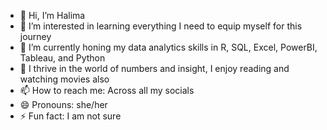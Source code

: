 - 👋 Hi, I’m Halima
- 👀 I’m interested in learning everything I need to equip myself for this journey 
- 🌱 I’m currently honing my data analytics skills in R, SQL, Excel, PowerBI, Tableau, and Python
- 💞️ I thrive in the world of numbers and insight, I enjoy reading and watching movies also 
- 📫 How to reach me: Across all my socials
- 😄 Pronouns: she/her
- ⚡ Fun fact: I am not sure

<!---
Halima460/Halima460 is a ✨ special ✨ repository because its `README.md` (this file) appears on your GitHub profile.
You can click the Preview link to take a look at your changes.
--->
